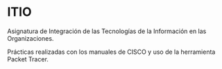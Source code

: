 # ITIO

Asignatura de Integración de las Tecnologías de la Información en las Organizaciones.

Prácticas realizadas con los manuales de CISCO y uso de la herramienta Packet Tracer.
